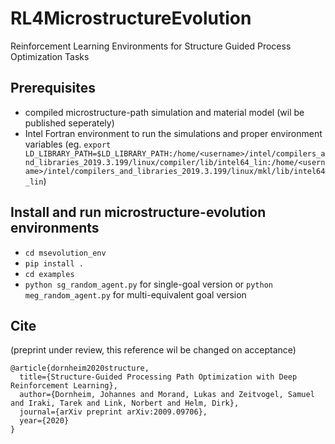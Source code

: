 # RL4MicrostructureEvolution
Reinforcement Learning Environments for Structure Guided Process Optimization Tasks

## Prerequisites
- compiled microstructure-path simulation and material model (wil be published seperately)
- Intel Fortran environment to run the simulations and proper environment variables (eg. `export LD_LIBRARY_PATH=$LD_LIBRARY_PATH:/home/<username>/intel/compilers_and_libraries_2019.3.199/linux/compiler/lib/intel64_lin:/home/<username>/intel/compilers_and_libraries_2019.3.199/linux/mkl/lib/intel64_lin`)

## Install and run microstructure-evolution environments
- `cd msevolution_env`
- `pip install .`
- `cd examples`
- `python sg_random_agent.py` for single-goal version or `python meg_random_agent.py` for multi-equivalent goal version

## Cite
(preprint under review, this reference wil be changed on acceptance)
```
@article{dornheim2020structure,
  title={Structure-Guided Processing Path Optimization with Deep Reinforcement Learning},
  author={Dornheim, Johannes and Morand, Lukas and Zeitvogel, Samuel and Iraki, Tarek and Link, Norbert and Helm, Dirk},
  journal={arXiv preprint arXiv:2009.09706},
  year={2020}
}
```
